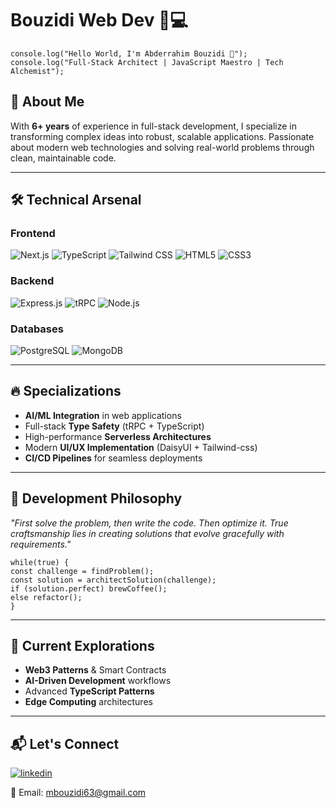 # Bouzidi Web Dev 👨💻

`console.log("Hello World, I'm Abderrahim Bouzidi 👋");`  
`console.log("Full-Stack Architect | JavaScript Maestro | Tech Alchemist");`

## 🚀 About Me

With **6+ years** of experience in full-stack development, I specialize in transforming complex ideas into robust, scalable applications. Passionate about modern web technologies and solving real-world problems through clean, maintainable code.

---

## 🛠 Technical Arsenal

### **Frontend**

![Next.js](https://img.shields.io/badge/-Next.js-000000?style=for-the-badge&logoColor=white&logo=next.js) ![TypeScript](https://img.shields.io/badge/-TypeScript-3178C6?style=for-the-badge&logoColor=white&logo=typescript) ![Tailwind CSS](https://img.shields.io/badge/-Tailwind_CSS-38B2AC?style=for-the-badge&logoColor=white&logo=tailwind-css) ![HTML5](https://img.shields.io/badge/-HTML5-E34F26?style=for-the-badge&logoColor=white&logo=html5) ![CSS3](https://img.shields.io/badge/-CSS3-1572B6?style=for-the-badge&logoColor=white&logo=css3)

### **Backend**

![Express.js](https://img.shields.io/badge/-Express.js-000000?style=for-the-badge&logoColor=white&logo=express) ![tRPC](https://img.shields.io/badge/-tRPC-2596BE?style=for-the-badge&logoColor=white&logo=trpc) ![Node.js](https://img.shields.io/badge/-Node.js-339933?style=for-the-badge&logoColor=white&logo=node.js)

### **Databases**

![PostgreSQL](https://img.shields.io/badge/-PostgreSQL-336791?style=for-the-badge&logoColor=white&logo=postgresql) ![MongoDB](https://img.shields.io/badge/-MongoDB-47A248?style=for-the-badge&logoColor=white&logo=mongodb)

---

## 🔥 Specializations

-   **AI/ML Integration** in web applications
-   Full-stack **Type Safety** (tRPC + TypeScript)
-   High-performance **Serverless Architectures**
-   Modern **UI/UX Implementation** (DaisyUI + Tailwind-css)
-   **CI/CD Pipelines** for seamless deployments

---

## 🧠 Development Philosophy

_"First solve the problem, then write the code. Then optimize it. True craftsmanship lies in creating solutions that evolve gracefully with requirements."_

`while(true) {`  
`const challenge = findProblem();`  
`const solution = architectSolution(challenge);`  
`if (solution.perfect) brewCoffee();`  
`else refactor();`  
`}`

---

## 🌱 Current Explorations

-   **Web3 Patterns** & Smart Contracts
-   **AI-Driven Development** workflows
-   Advanced **TypeScript Patterns**
-   **Edge Computing** architectures

---

## 📬 Let's Connect

[![linkedin](<https://img.shields.io/badge/LinkedIn%20(abderrahim%20(moum)%20bouzidi)-3178C6?style=for-the-badge>)](https://www.linkedin.com/in/abderrahim-bouzidi-310724195 "Abderrahim Bouzidi")

📧 Email: <a href="mailto:mbouzidi63@gmail.com">mbouzidi63@gmail.com</a>

<!-- [![Visitors](https://api.visitorbadge.io/api/visitors?path=moumbou%2Fportfolio&label=Profile%20Views&countColor=%23263759)](https://visitorbadge.io/status?path=moumbou%2Fportfolio) -->
